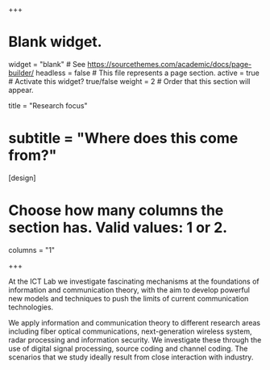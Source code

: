 +++
# Blank widget.
widget = "blank"  # See https://sourcethemes.com/academic/docs/page-builder/
headless = false  # This file represents a page section.
active = true  # Activate this widget? true/false
weight = 2  # Order that this section will appear.

title = "Research focus"
# subtitle = "Where does this come from?"

[design]
  # Choose how many columns the section has. Valid values: 1 or 2.
  columns = "1"

+++

At the ICT Lab we investigate fascinating mechanisms at the foundations of information and communication theory, with the aim to develop powerful new models and techniques to push the limits of current communication technologies.

We apply information and communication theory to different research areas including fiber optical communications, next-generation wireless system, radar processing and information security. We investigate these through the use of digital signal processing, source coding and channel coding. The scenarios that we study ideally result from close interaction with industry.
